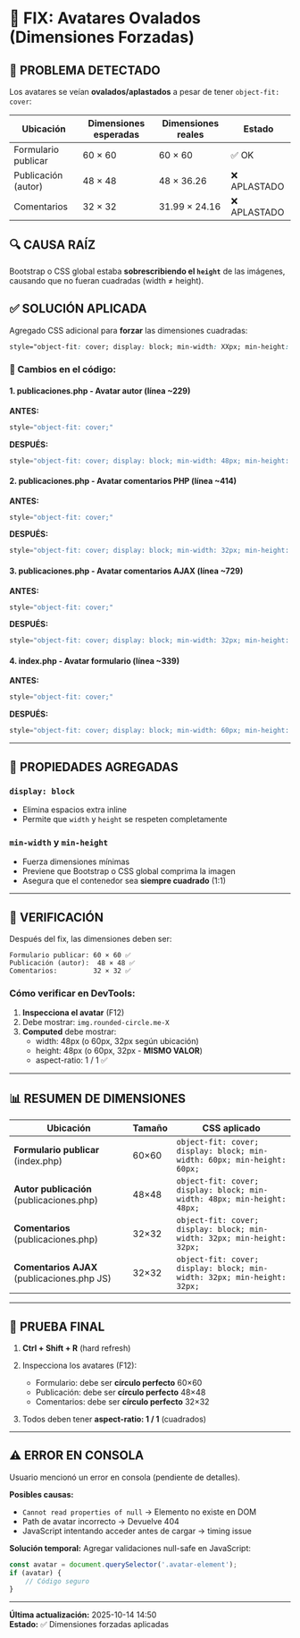 # 🔧 FIX: Avatares Ovalados (Dimensiones Forzadas)

## 🐛 PROBLEMA DETECTADO

Los avatares se veían **ovalados/aplastados** a pesar de tener `object-fit: cover`:

| Ubicación | Dimensiones esperadas | Dimensiones reales | Estado |
|-----------|----------------------|--------------------|--------|
| Formulario publicar | 60 × 60 | 60 × 60 | ✅ OK |
| Publicación (autor) | 48 × 48 | 48 × 36.26 | ❌ APLASTADO |
| Comentarios | 32 × 32 | 31.99 × 24.16 | ❌ APLASTADO |

## 🔍 CAUSA RAÍZ

Bootstrap o CSS global estaba **sobrescribiendo el `height`** de las imágenes, causando que no fueran cuadradas (width ≠ height).

## ✅ SOLUCIÓN APLICADA

Agregado CSS adicional para **forzar** las dimensiones cuadradas:

```css
style="object-fit: cover; display: block; min-width: XXpx; min-height: XXpx;"
```

### 📍 Cambios en el código:

#### 1. **publicaciones.php** - Avatar autor (línea ~229)
**ANTES:**
```php
style="object-fit: cover;"
```

**DESPUÉS:**
```php
style="object-fit: cover; display: block; min-width: 48px; min-height: 48px;"
```

#### 2. **publicaciones.php** - Avatar comentarios PHP (línea ~414)
**ANTES:**
```php
style="object-fit: cover;"
```

**DESPUÉS:**
```php
style="object-fit: cover; display: block; min-width: 32px; min-height: 32px;"
```

#### 3. **publicaciones.php** - Avatar comentarios AJAX (línea ~729)
**ANTES:**
```php
style="object-fit: cover;"
```

**DESPUÉS:**
```php
style="object-fit: cover; display: block; min-width: 32px; min-height: 32px;"
```

#### 4. **index.php** - Avatar formulario (línea ~339)
**ANTES:**
```php
style="object-fit: cover;"
```

**DESPUÉS:**
```php
style="object-fit: cover; display: block; min-width: 60px; min-height: 60px;"
```

---

## 🎯 PROPIEDADES AGREGADAS

### `display: block`
- Elimina espacios extra inline
- Permite que `width` y `height` se respeten completamente

### `min-width` y `min-height`
- Fuerza dimensiones mínimas
- Previene que Bootstrap o CSS global comprima la imagen
- Asegura que el contenedor sea **siempre cuadrado** (1:1)

---

## 🧪 VERIFICACIÓN

Después del fix, las dimensiones deben ser:

```
Formulario publicar: 60 × 60 ✅
Publicación (autor):  48 × 48 ✅
Comentarios:         32 × 32 ✅
```

### Cómo verificar en DevTools:
1. **Inspecciona el avatar** (F12)
2. Debe mostrar: `img.rounded-circle.me-X`
3. **Computed** debe mostrar:
   - width: 48px (o 60px, 32px según ubicación)
   - height: 48px (o 60px, 32px - **MISMO VALOR**)
   - aspect-ratio: 1 / 1 ✅

---

## 📊 RESUMEN DE DIMENSIONES

| Ubicación | Tamaño | CSS aplicado |
|-----------|--------|--------------|
| **Formulario publicar** (index.php) | 60×60 | `object-fit: cover; display: block; min-width: 60px; min-height: 60px;` |
| **Autor publicación** (publicaciones.php) | 48×48 | `object-fit: cover; display: block; min-width: 48px; min-height: 48px;` |
| **Comentarios** (publicaciones.php) | 32×32 | `object-fit: cover; display: block; min-width: 32px; min-height: 32px;` |
| **Comentarios AJAX** (publicaciones.php JS) | 32×32 | `object-fit: cover; display: block; min-width: 32px; min-height: 32px;` |

---

## 🚀 PRUEBA FINAL

1. **Ctrl + Shift + R** (hard refresh)
2. Inspecciona los avatares (F12):
   - Formulario: debe ser **círculo perfecto** 60×60
   - Publicación: debe ser **círculo perfecto** 48×48
   - Comentarios: debe ser **círculo perfecto** 32×32

3. Todos deben tener **aspect-ratio: 1 / 1** (cuadrados)

---

## ⚠️ ERROR EN CONSOLA

Usuario mencionó un error en consola (pendiente de detalles).

**Posibles causas:**
- `Cannot read properties of null` → Elemento no existe en DOM
- Path de avatar incorrecto → Devuelve 404
- JavaScript intentando acceder antes de cargar → timing issue

**Solución temporal:**
Agregar validaciones null-safe en JavaScript:
```javascript
const avatar = document.querySelector('.avatar-element');
if (avatar) {
    // Código seguro
}
```

---

**Última actualización:** 2025-10-14 14:50  
**Estado:** ✅ Dimensiones forzadas aplicadas
